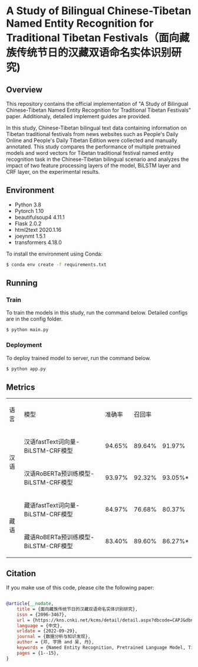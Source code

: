 #  A Study of Bilingual Chinese-Tibetan Named Entity Recognition for Traditional Tibetan Festivals（面向藏族传统节日的汉藏双语命名实体识别研究)
## Overview
This repository contains the official implementation of "A Study of Bilingual Chinese-Tibetan Named Entity Recognition for Traditional Tibetan Festivals" paper. Additionaly, detailed implement guides are provided.

In this study, Chinese-Tibetan bilingual text data containing information on Tibetan traditional festivals from news websites such as People's Daily Online and People's Daily Tibetan Edition were collected and manually annotated. This study compares the performance of multiple pretrained models and word vectors for Tibetan traditional festival named entity recognition task in the Chinese-Tibetan bilingual scenario and analyzes the impact of two feature processing layers of the model, BiLSTM layer and CRF layer, on the experimental results.
## Environment
- Python 3.8
- Pytorch 1.10
- beautifulsoup4 4.11.1
- Flask 2.0.2
- html2text 2020.1.16
- joeynmt 1.5.1
- transformers 4.18.0

To install the environment using Conda:
```bash
$ conda env create -f requirements.txt
```
## Running
### Train
To train the models in this study, run the command below. Detailed configs are in the config folder.
```bash
$ python main.py 
```
### Deployment
To deploy trained model to server, run the command below.
```bash
$ python app.py
```

## Metrics
<table>
<tbody>
  <tr>
    <td>
      <p>语言</p>
    </td>
    <td>
      <p>模型</p>
    </td>
    <td>
      <p>准确率</p>
    </td>
    <td>
      <p>召回率</p>
    </td>
    <td>
      <p></p>
    </td>
  </tr>
  <tr>
    <td rowspan="2">
      <p>汉语</p>
    </td>
    <td>
      <p>汉语fastText词向量-BiLSTM-CRF模型</p>
    </td>
    <td>
      <p>94.65%</p>
    </td>
    <td>
      <p>89.64%</p>
    </td>
    <td>
      <p>91.97%</p>
    </td>
  </tr>
  <tr>
    <td>
      <p>汉语RoBERTa预训练模型-BiLSTM-CRF模型</p>
    </td>
    <td>
      <p>93.97%</p>
    </td>
    <td>
      <p>92.32%</p>
    </td>
    <td>
      <p>93.05%*</p>
    </td>
  </tr>
  <tr>
    <td rowspan="2">
      <p>藏语</p>
    </td>
    <td>
      <p>藏语fastText词向量-BiLSTM-CRF模型</p>
    </td>
    <td>
      <p>84.97%</p>
    </td>
    <td>
      <p>76.68%</p>
    </td>
    <td>
      <p>80.37%</p>
    </td>
  </tr>
  <tr>
    <td>
      <p>藏语RoBERTa预训练模型-BiLSTM-CRF模型</p>
    </td>
    <td>
      <p>83.40%</p>
    </td>
    <td>
      <p>89.60%</p>
    </td>
    <td>
      <p>86.27%*</p>
    </td>
  </tr>
</tbody></table>


## Citation
If you make use of this code, please cite the following paper:
```bibtex

@article{__nodate,
	title = {面向藏族传统节日的汉藏双语命名实体识别研究},
	issn = {2096-3467},
	url = {https://kns.cnki.net/kcms/detail/detail.aspx?dbcode=CAPJ&dbname=CAPJLAST&filename=XDTQ20220919000&uniplatform=NZKPT&v=E0vy1-y12agMc69tk-2GtR8p4fYnElMzKx2NKvq_UAb22I3wPYyc87DvVxQNCyxI},
	language = {中文},
	urldate = {2022-09-29},
	journal = {数据分析与知识发现},
	author = {邓, 宇扬 and 吴, 丹},
	keywords = {Named Entity Recognition, Pretrained Language Model, Tibetan Traditional Culture, 命名实体识别, 藏族传统文化, 预训练语言模型},
	pages = {1--15},
}

```
